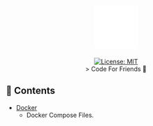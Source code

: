 <p align="center">
  <img src=".resources/images/shell-light.png" alt="Header" width="100" height="100"><br><br>
  <a href="https://opensource.org/licenses/MIT">
    <img src="https://img.shields.io/badge/License-MIT-yellow.svg" alt="License: MIT"></a><br>
    > Code For Friends 🤖</a>
</p>

## :link: Contents

- [Docker](./docker/)
  - Docker Compose Files.